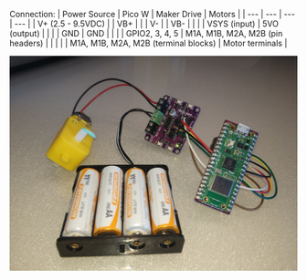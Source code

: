 Connection:
| Power Source | Pico W | Maker Drive | Motors |
| --- | --- | --- | --- |
| V+ (2.5 - 9.5VDC) |  | VB+ |  |
| V- |  | VB- |  |
|  | VSYS (input) | 5VO (output) |  |
|  | GND | GND |  |
|  | GPIO2, 3, 4, 5 | M1A, M1B, M2A, M2B (pin headers) |  |
|  |  | M1A, M1B, M2A, M2B (terminal blocks) | Motor terminals |

![sample setup image](https://github.com/kiate/rpi-pico-playground/blob/main/picow-makerdrive-micropython/setup-pic.jpg)
